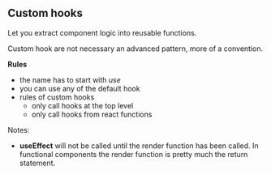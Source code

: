 ## Custom hooks

Let you extract component logic into reusable functions.

Custom hook are not necessary an advanced pattern, more of a convention.

**Rules**

- the name has to start with _use_
- you can use any of the default hook
- rules of custom hooks
  - only call hooks at the top level
  - only call hooks from react functions

Notes:

- **useEffect** will not be called until the render function has been called. In functional components the render function is pretty much the return statement.
